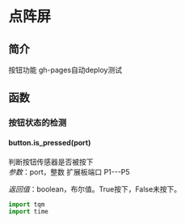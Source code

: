 # 点阵屏

## 简介

按钮功能 gh-pages自动deploy测试

## 函数

### 按钮状态的检测

#### button.is_pressed(port)

判断按钮传感器是否被按下</br>
*参数*：port，整数 扩展板端口 P1---P5</br>

*返回值*：boolean，布尔值。True按下，False未按下。

```py
import tqm
import time


```
